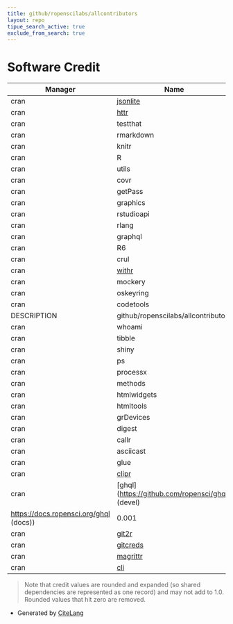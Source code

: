 ```yaml
---
title: github/ropenscilabs/allcontributors
layout: repo
tipue_search_active: true
exclude_from_search: true
---
```

# Software Credit

|Manager|Name|Credit|
|-------|----|------|
|cran|[jsonlite](https://arxiv.org/abs/1403.2805 (paper))|0.148|
|cran|[httr](https://httr.r-lib.org/)|0.124|
|cran|testthat|0.088|
|cran|rmarkdown|0.064|
|cran|knitr|0.064|
|cran|R|0.056|
|cran|utils|0.056|
|cran|covr|0.046|
|cran|getPass|0.031|
|cran|graphics|0.031|
|cran|rstudioapi|0.026|
|cran|rlang|0.026|
|cran|graphql|0.025|
|cran|R6|0.025|
|cran|crul|0.025|
|cran|[withr](https://withr.r-lib.org)|0.023|
|cran|mockery|0.023|
|cran|oskeyring|0.018|
|cran|codetools|0.018|
|DESCRIPTION|github/ropenscilabs/allcontributors|0.01|
|cran|whoami|0.005|
|cran|tibble|0.005|
|cran|shiny|0.005|
|cran|ps|0.005|
|cran|processx|0.005|
|cran|methods|0.005|
|cran|htmlwidgets|0.005|
|cran|htmltools|0.005|
|cran|grDevices|0.005|
|cran|digest|0.005|
|cran|callr|0.005|
|cran|asciicast|0.005|
|cran|glue|0.005|
|cran|[clipr](https://github.com/mdlincoln/clipr)|0.001|
|cran|[ghql](https://github.com/ropensci/ghql (devel)
https://docs.ropensci.org/ghql (docs))|0.001|
|cran|[git2r](https://docs.ropensci.org/git2r/ (website))|0.001|
|cran|[gitcreds](https://github.com/r-lib/gitcreds)|0.001|
|cran|[magrittr](https://magrittr.tidyverse.org)|0.001|
|cran|[cli](https://cli.r-lib.org)|0.001|


> Note that credit values are rounded and expanded (so shared dependencies are represented as one record) and may not add to 1.0. Rounded values that hit zero are removed.


- Generated by [CiteLang](https://github.com/vsoch/citelang)
